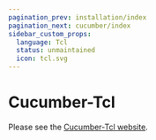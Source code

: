 ```yaml
---
pagination_prev: installation/index
pagination_next: cucumber/index
sidebar_custom_props:
  language: Tcl
  status: unmaintained
  icon: tcl.svg
---
```


# Cucumber-Tcl

Please see the [Cucumber-Tcl website](https://github.com/cucumber/cucumber-ruby-tcl).

